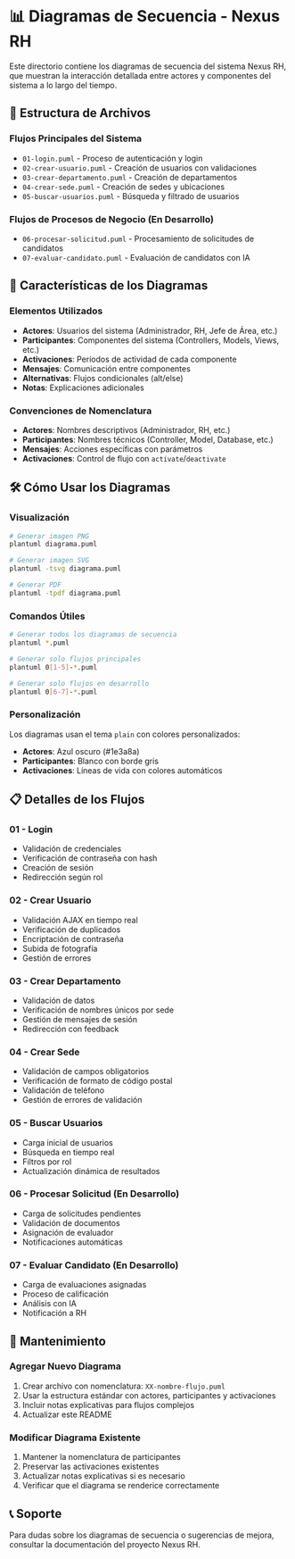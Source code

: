 # 📊 Diagramas de Secuencia - Nexus RH

Este directorio contiene los diagramas de secuencia del sistema Nexus RH, que muestran la interacción detallada entre actores y componentes del sistema a lo largo del tiempo.

## 📁 Estructura de Archivos

### **Flujos Principales del Sistema**
- `01-login.puml` - Proceso de autenticación y login
- `02-crear-usuario.puml` - Creación de usuarios con validaciones
- `03-crear-departamento.puml` - Creación de departamentos
- `04-crear-sede.puml` - Creación de sedes y ubicaciones
- `05-buscar-usuarios.puml` - Búsqueda y filtrado de usuarios

### **Flujos de Procesos de Negocio (En Desarrollo)**
- `06-procesar-solicitud.puml` - Procesamiento de solicitudes de candidatos
- `07-evaluar-candidato.puml` - Evaluación de candidatos con IA

## 🎯 Características de los Diagramas

### **Elementos Utilizados**
- **Actores**: Usuarios del sistema (Administrador, RH, Jefe de Área, etc.)
- **Participantes**: Componentes del sistema (Controllers, Models, Views, etc.)
- **Activaciones**: Períodos de actividad de cada componente
- **Mensajes**: Comunicación entre componentes
- **Alternativas**: Flujos condicionales (alt/else)
- **Notas**: Explicaciones adicionales

### **Convenciones de Nomenclatura**
- **Actores**: Nombres descriptivos (Administrador, RH, etc.)
- **Participantes**: Nombres técnicos (Controller, Model, Database, etc.)
- **Mensajes**: Acciones específicas con parámetros
- **Activaciones**: Control de flujo con `activate`/`deactivate`

## 🛠️ Cómo Usar los Diagramas

### **Visualización**
```bash
# Generar imagen PNG
plantuml diagrama.puml

# Generar imagen SVG
plantuml -tsvg diagrama.puml

# Generar PDF
plantuml -tpdf diagrama.puml
```

### **Comandos Útiles**
```bash
# Generar todos los diagramas de secuencia
plantuml *.puml

# Generar solo flujos principales
plantuml 0[1-5]-*.puml

# Generar solo flujos en desarrollo
plantuml 0[6-7]-*.puml
```

### **Personalización**
Los diagramas usan el tema `plain` con colores personalizados:
- **Actores**: Azul oscuro (#1e3a8a)
- **Participantes**: Blanco con borde gris
- **Activaciones**: Líneas de vida con colores automáticos

## 📋 Detalles de los Flujos

### **01 - Login**
- Validación de credenciales
- Verificación de contraseña con hash
- Creación de sesión
- Redirección según rol

### **02 - Crear Usuario**
- Validación AJAX en tiempo real
- Verificación de duplicados
- Encriptación de contraseña
- Subida de fotografía
- Gestión de errores

### **03 - Crear Departamento**
- Validación de datos
- Verificación de nombres únicos por sede
- Gestión de mensajes de sesión
- Redirección con feedback

### **04 - Crear Sede**
- Validación de campos obligatorios
- Verificación de formato de código postal
- Validación de teléfono
- Gestión de errores de validación

### **05 - Buscar Usuarios**
- Carga inicial de usuarios
- Búsqueda en tiempo real
- Filtros por rol
- Actualización dinámica de resultados

### **06 - Procesar Solicitud (En Desarrollo)**
- Carga de solicitudes pendientes
- Validación de documentos
- Asignación de evaluador
- Notificaciones automáticas

### **07 - Evaluar Candidato (En Desarrollo)**
- Carga de evaluaciones asignadas
- Proceso de calificación
- Análisis con IA
- Notificación a RH

## 🔄 Mantenimiento

### **Agregar Nuevo Diagrama**
1. Crear archivo con nomenclatura: `XX-nombre-flujo.puml`
2. Usar la estructura estándar con actores, participantes y activaciones
3. Incluir notas explicativas para flujos complejos
4. Actualizar este README

### **Modificar Diagrama Existente**
1. Mantener la nomenclatura de participantes
2. Preservar las activaciones existentes
3. Actualizar notas explicativas si es necesario
4. Verificar que el diagrama se renderice correctamente

## 📞 Soporte

Para dudas sobre los diagramas de secuencia o sugerencias de mejora, consultar la documentación del proyecto Nexus RH. 